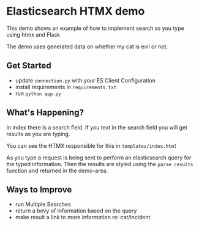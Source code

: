 # Elasticsearch HTMX demo

This demo shows an example of how to implement search as you type using htmx and Flask

The demo uses generated data on whether my cat is evil or not.

## Get Started

- update `connection.py` with your ES Client Configuration
- install requirements in `requirements.txt`
- run `python app.py`

## What's Happening?

In index there is a search field.
If you text in the search field you will get results as you are typing.

You can see the HTMX responsible for this in `templates/index.html`

As you type a request is being sent to perform an elasticsearch query for the typed information. Then the results are styled using the `parse results` function and returned in the demo-area.

## Ways to Improve

- run Multiple Searches
- return a bevy of information based on the query
- make result a link to more information re: cat/incident
